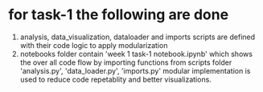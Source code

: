 # for task-1 the following are done
1. analysis, data_visualization, dataloader and imports scripts are defined with their code logic to apply modularization
2. notebooks folder contain 'week 1 task-1 notebook.ipynb' which shows the over all code flow by importing functions from scripts folder 'analysis.py', 'data_loader.py', 'imports.py' modular implementation is used to reduce code repetablity and better visualizations.